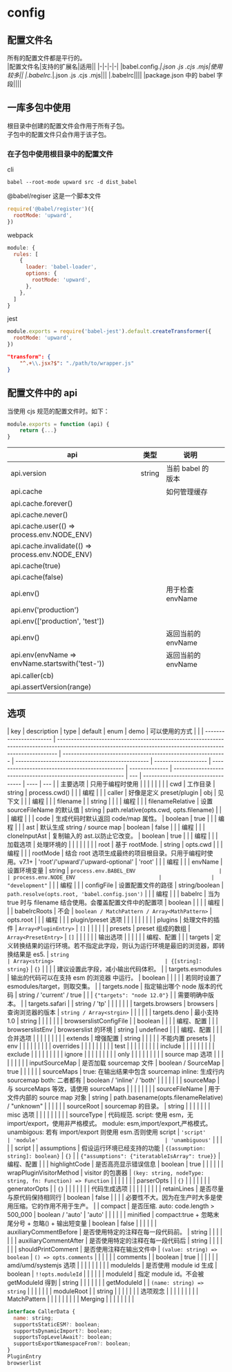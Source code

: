 # config

## 配置文件名

所有的配置文件都是平行的。  
|配置文件名|支持的扩展名|适用||
|-|-|-|-|
|babel.config._|.json .js .cjs .mjs|使用较多||
|.babelrc._|.json .js .cjs .mjs|||
|.babelrc||||
|package.json 中的 babel 字段||||

## 一库多包中使用

根目录中创建的配置文件会作用于所有子包。  
子包中的配置文件只会作用于该子包。

### 在子包中使用根目录中的配置文件

cli

```shell
babel --root-mode upward src -d dist_babel
```

@babel/regiser
这是一个脚本文件

```js
require('@babel/register')({
  rootMode: 'upward',
})
```

webpack

```js
module: {
  rules: [
    {
      loader: 'babel-loader',
      options: {
        rootMode: 'upward',
      },
    },
  ]
}
```

jest

```js
module.exports = require('babel-jest').default.createTransformer({
  rootMode: 'upward',
})
```

```json
"transform": {
    "^.+\\.jsx?$": "./path/to/wrapper.js"
}
```

## 配置文件中的 api

当使用 cjs 规范的配置文件时。如下：

```js
module.exports = function (api) {
    return {...}
}
```

| api                                              | 类型   | 说明               |     |
| ------------------------------------------------ | ------ | ------------------ | --- |
| api.version                                      | string | 当前 babel 的版本  |     |
| api.cache                                        |        | 如何管理缓存       |     |
| api.cache.forever()                              |        |                    |     |
| api.cache.never()                                |        |                    |     |
| api.cache.user(() => process.env.NODE_ENV)       |        |                    |     |
| api.cache.invalidate(() => process.env.NODE_ENV) |        |                    |     |
| api.cache(true)                                  |        |                    |     |
| api.cache(false)                                 |        |                    |     |
| api.env()                                        |        | 用于检查 envName   |     |
| api.env('production')                            |        |                    |     |
| api.env(['production', 'test'])                  |        |                    |     |
| api.env()                                        |        | 返回当前的 envName |     |
| api.env(envName => envName.startswith('test-'))  |        | 返回当前的 envName |     |
| api.caller(cb)                                   |        |                    |     |
| api.assertVersion(range)                         |        |                    |     |

## 选项

| key                     | description                                                                                                                                                  | type                                                        | default                                          | enum                | demo                                           | 可以使用的方式 |                                                              |
| ----------------------- | ------------------------------------------------------------------------------------------------------------------------------------------------------------ | ----------------------------------------------------------- | ------------------------------------------------ | ------------------- | ---------------------------------------------- | -------------- | ------------------------------------------------------------ | --- | ---------------------------------- | ---- | --- |
| 主要选项                | 只用于编程时使用                                                                                                                                             |                                                             |                                                  |                     |                                                |                |                                                              |
| cwd                     | 工作目录                                                                                                                                                     | string                                                      | process.cwd()                                    |                     |                                                | 编程           |                                                              |
| caller                  | 好像是定义 preset/plugin                                                                                                                                     | obj                                                         | 见下文                                           |                     |                                                | 编程           |                                                              |
| filename                |                                                                                                                                                              | string                                                      |                                                  |                     |                                                | 编程           |                                                              |
| filenameRelative        | 设置 sourceFileName 的默认值                                                                                                                                 | string                                                      | path.relative(opts.cwd, opts.filename)           |                     |                                                | 编程           |                                                              |
| code                    | 生成代码时默认返回 code/map 属性。                                                                                                                           | boolean                                                     | true                                             |                     |                                                | 编程           |                                                              |
| ast                     | 默认生成 string / source map                                                                                                                                 | boolean                                                     | false                                            |                     |                                                | 编程           |                                                              |
| cloneInputAst           | 复制输入的 ast.以防止它改变。                                                                                                                                | boolean                                                     | true                                             |                     |                                                | 编程           |                                                              |
| 加载选项                | 处理环境的                                                                                                                                                   |                                                             |                                                  |                     |                                                |                |                                                              |
| root                    | 基于 rootMode.                                                                                                                                               | string                                                      | opts.cwd                                         |                     |                                                | 编程           |                                                              |
| rootMode                | 结合 root 选项生成最终的项目根目录。只用于编程时使用。v7.1+                                                                                                  | 'root'/'upward'/'upward-optional'                           | 'root'                                           |                     |                                                | 编程           |                                                              |
| envName                 | 设置环境变量                                                                                                                                                 | string                                                      | `process.env.BABEL_ENV                           |                     | process.env.NODE_ENV                           |                | "development"`                                               |     |                                    | 编程 |     |
| configFile              | 设置配置文件的路径                                                                                                                                           | string/boolean                                              | `path.resolve(opts.root, 'babel.config.json')`   |                     |                                                | 编程           |                                                              |
| babelrc                 | 当为 true 时与 filename 结合使用。会覆盖配置文件中的配置项                                                                                                   | boolean                                                     |                                                  |                     |                                                | 编程           |                                                              |
| babelrcRoots            | 不会                                                                                                                                                         | `boolean / MatchPattern / Array<MathPattern>`               | opts.root                                        |                     |                                                | 编程           |                                                              |
| plugin/preset 选项      |                                                                                                                                                              |                                                             |                                                  |                     |                                                |                |                                                              |
| plugins                 | 处理文件的插件                                                                                                                                               | `Array<PluginEntry>`                                        | `[]`                                             |                     |                                                |                |                                                              |
| presets                 | preset 组成的数组                                                                                                                                            | `Array<PresetEntry>`                                        | `[]`                                             |                     |                                                |                |                                                              |
| 输出选项                |                                                                                                                                                              |                                                             |                                                  |                     |                                                | 编程、配置     |                                                              |
| targets                 | 定义转换结果的运行环境。若不指定此字段，则认为运行环境是最旧的浏览器，即转换结果是 es5.                                                                      | `string                                                     | Array<string>                                    | {[string]: string}` | `{}`                                           |                |                                                              |     | 建议设置此字段，减小输出代码体积。 |
| targets.esmodules       | 输出的代码可以在支持 esm 的浏览器 中运行。                                                                                                                   | boolean                                                     |                                                  |                     |                                                |                | 若同时设置了 esmodules/target，则取交集。                    |
| targets.node            | 指定输出哪个 node 版本的代码                                                                                                                                 | string / 'current' / true                                   |                                                  |                     | `{"targets": "node 12.0"}`                     |                | 需要明确中版本。                                             |
| targets.safari          |                                                                                                                                                              | string / 'tp'                                               |                                                  |                     |                                                |                |                                                              |
| targets.browsers        | browsers                                                                                                                                                     | 查询浏览器的版本                                            | `string / Array<strgin>`                         |                     |                                                |                |                                                              |
| targets.deno            | 最小支持 1.0                                                                                                                                                 | string                                                      |                                                  |                     |                                                |                |                                                              |
| browserslistConfigFile  |                                                                                                                                                              | boolean                                                     |                                                  |                     |                                                | 编程、配置     |                                                              |
| browserslistEnv         | browserslist 的环境                                                                                                                                          | string                                                      | undefined                                        |                     |                                                | 编程、配置     |                                                              |
| 合并选项                |                                                                                                                                                              |                                                             |                                                  |                     |                                                |                |                                                              |
| extends                 | 增强配置                                                                                                                                                     | string                                                      |                                                  |                     |                                                |                | 不能内置 presets                                             |
| env                     |                                                                                                                                                              |                                                             |                                                  |                     |                                                |                |                                                              |
| overrides               |                                                                                                                                                              |                                                             |                                                  |                     |                                                |                |                                                              |
| test                    |                                                                                                                                                              |                                                             |                                                  |                     |                                                |                |                                                              |
| include                 |                                                                                                                                                              |                                                             |                                                  |                     |                                                |                |                                                              |
| exclude                 |                                                                                                                                                              |                                                             |                                                  |                     |                                                |                |                                                              |
| ignore                  |                                                                                                                                                              |                                                             |                                                  |                     |                                                |                |                                                              |
| only                    |                                                                                                                                                              |                                                             |                                                  |                     |                                                |                |                                                              |
| source map 选项         |                                                                                                                                                              |                                                             |                                                  |                     |                                                |                |                                                              |
| inputSourceMap          | 是否加载 sourcemap 文件                                                                                                                                      | boolean / SourceMap                                         | true                                             |                     |                                                |                |                                                              |
| sourceMaps              | true: 在输出结果中包含 sourcemap inline: 生成行内 sourcemap both: 二者都有                                                                                   | boolean / 'inline' / 'both'                                 |                                                  |                     |                                                |                |                                                              |
| sourceMap               | 与 sourceMaps 等效，请使用 sourceMaps                                                                                                                        |                                                             |                                                  |                     |                                                |                |                                                              |
| sourceFileName          | 用于文件内部的 source map 对象                                                                                                                               | string                                                      | path.basename(opts.filenameRelative) / "unknown" |                     |                                                |                |                                                              |
| sourceRoot              | sourcemap 的目录。                                                                                                                                           | string                                                      |                                                  |                     |                                                |                |                                                              |
| misc 选项               |                                                                                                                                                              |                                                             |                                                  |                     |                                                |                |                                                              |
| sourceType              | 代码规范. script: 使用 esm，无 import/export，使用非严格模式。 module: esm,import/export,严格模式。unambigous: 若有 import/export 则使用 esm.否则使用 script | `'script'                                                   | 'module'                                         | 'unambiguous'`      |                                                |                |                                                              |     | script                             |
| assumptions             | 假设运行环境已经支持的功能                                                                                                                                   | `{[assumption: string]: boolean}`                           | `{}`                                             |                     | `{"assumptions": {"iteratableIsArray": true}}` | 编程、配置     |                                                              |
| highlightCode           | 是否高亮显示错误信息                                                                                                                                         | boolean                                                     | true                                             |                     |                                                |                |                                                              |
| wrapPluginVisitorMethod | visitor 的包裹器                                                                                                                                             | `(key: string, nodeType: string, fn: Function) => Function` |                                                  |                     |                                                |                |                                                              |
| parserOpts              |                                                                                                                                                              | `{}`                                                        |                                                  |                     |                                                |                |                                                              |
| generatorOpts           |                                                                                                                                                              | `{}`                                                        |                                                  |                     |                                                |                |                                                              |
| 代码生成选项            |                                                                                                                                                              |                                                             |                                                  |                     |                                                |                |                                                              |
| retainLines             | 是否尽量与原代码保持相同行                                                                                                                                   | boolean                                                     | false                                            |                     |                                                |                | 必要性不大。因为在生产时大多是使用压缩。它的作用不用于生产。 |
| compact                 | 是否压缩. auto: code.length > 500_000                                                                                                                        | boolean / 'auto'                                            | 'auto'                                           |                     |                                                |                |                                                              |
| minified                | compact:true + 忽略末尾分号 + 忽略() + 输出短变量                                                                                                            | boolean                                                     | false                                            |                     |                                                |                |                                                              |
| auxiliaryCommentBefore  | 是否使用特定的注释在每一段代码前。                                                                                                                           | string                                                      |                                                  |                     |                                                |                |                                                              |
| auxiliaryCommentAfter   | 是否使用特定的注释在每一段代码后                                                                                                                             | string                                                      |                                                  |                     |                                                |                |                                                              |
| shouldPrintComment      | 是否使用注释在输出文件中                                                                                                                                     | `(value: string) => boolean`                                | `() => opts.comments`                            |                     |                                                |                |                                                              |
| comments                |                                                                                                                                                              | boolean                                                     | true                                             |                     |                                                |                |                                                              |
| amd/umd/systemjs 选项   |                                                                                                                                                              |                                                             |                                                  |                     |                                                |                |                                                              |
| moduleIds               | 是否使用 module id 生成                                                                                                                                      | boolean                                                     | `!!opts.moduleId`                                |                     |                                                |                |                                                              |
| moduleId                | 指定 module id。不会被 getModuleId 得到                                                                                                                      | string                                                      |                                                  |                     |                                                |                |                                                              |
| getModuleId             |                                                                                                                                                              | `(name: string) => string`                                  |                                                  |                     |                                                |                |                                                              |
| moduleRoot              |                                                                                                                                                              | string                                                      |                                                  |                     |                                                |                |                                                              |
| 选项观念                |                                                                                                                                                              |                                                             |                                                  |                     |                                                |                |                                                              |
| MatchPattern            |                                                                                                                                                              |                                                             |                                                  |                     |                                                |                |                                                              |
| Merging                 |                                                                                                                                                              |                                                             |                                                  |                     |                                                |                |                                                              |

```js
interface CallerData {
  name: string;
  supportsStaticESM?: boolean;
  supportsDynamicImport?: boolean;
  supportsTopLevelAwait?: boolean;
  supportsExportNamespaceFrom?: boolean;
}
PluginEntry
browserlist
```
